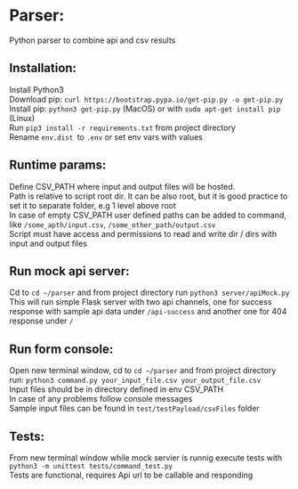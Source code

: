 # Parser:
Python parser to combine api and csv results

## Installation:
Install Python3  
Download pip: `curl https://bootstrap.pypa.io/get-pip.py -o get-pip.py`  
Install pip: `python3 get-pip.py` (MacOS) or with `sudo apt-get install pip` (Linux)  
Run `pip3 install -r requirements.txt` from project directory  
Rename `env.dist `to `.env` or set env vars with values  

## Runtime params:
Define CSV_PATH where input and output files will be hosted.  
Path is relative to script root dir. It can be also root, but it is good practice to set it to separate folder, e.g 1 level above root  
In case of empty CSV_PATH user defined paths can be added to command, like `/some_apth/input.csv`, `/some_other_path/output.csv`  
Script must have access and permissions to read and write dir / dirs with input and output files

## Run mock api server:
Cd to `cd ~/parser` and from project directory run `python3 server/apiMock.py`  
This will run simple Flask server with two api channels, one for success response with sample api data under `/api-success` and another one for 404 response under `/`  

## Run form console:
Open new terminal window, cd to `cd ~/parser` and from project directory run: `python3 command.py your_input_file.csv your_output_file.csv`  
Input files should be in directory defined in env CSV_PATH  
In case of any problems follow console messages  
Sample input files can be found in `test/testPayload/csvFiles` folder  

## Tests:
From new terminal window while mock servier is runnig execute tests with `python3 -m unittest tests/command_test.py`  
Tests are functional, requires Api url to be callable and responding
